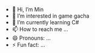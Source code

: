 - 👋 Hi, I’m Min
- 👀 I’m interested in game gacha
- 🌱 I’m currently learning C#
- 📫 How to reach me ...
- 😄 Pronouns: ...
- ⚡ Fun fact: ...

<!---
Minnguin/Minnguin is a ✨ special ✨ repository because its `README.md` (this file) appears on your GitHub profile.
You can click the Preview link to take a look at your changes.
--->
